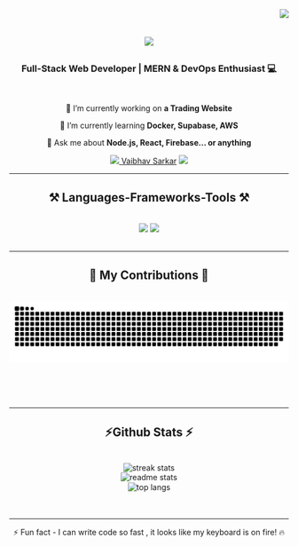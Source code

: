 <img align="right" src="https://visitor-badge.laobi.icu/badge?page_id=salesp07.salesp07" />

<h1 align="center">
    <img src="https://readme-typing-svg.herokuapp.com/?font=Righteous&size=35&center=true&vCenter=true&width=500&height=70&duration=4000&lines=Hi+There+!+👋;+I'm+Vaibhav+Sarkar+!;" />
</h1>

<h3 align="center">Full-Stack Web Developer | MERN & DevOps Enthusiast 💻</h3>

<br/>

<div align="center">
 
🔭 I’m currently working on **a Trading Website**
 
🌱 I’m currently learning **Docker, Supabase, AWS**

💬 Ask me about **Node.js, React, Firebase... or anything**
 </div>
 
<div align="center"> 
  <a href="mailto:sarkarvaibhav20@gmail.com">
    <img src="https://img.shields.io/badge/Gmail-333333?style=for-the-badge&logo=gmail&logoColor=red" />
  </a>
 <a href="https://linkedin.com/in/vaibhav-sarkar-87181027b" target="_blank">Vaibhav Sarkar</a>
    <img src="https://img.shields.io/badge/LinkedIn-0077B5?style=for-the-badge&logo=linkedin&logoColor=white" target="_blank" />
  </a>
</div>

 <hr/>
 
<h2 align="center">⚒️ Languages-Frameworks-Tools ⚒️</h2>
<br/>
<div align="center">
    <img src="https://skillicons.dev/icons?i=react,bootstrap,mui,html,css,vscode,github,figma,tailwind,git,r" />
    <img src="https://skillicons.dev/icons?i=nodejs,python,javascript,typescript,express,firebase,mongodb,c,java,nextjs,mysql,flask" /><br>
</div>

<br/>
<hr/>

<div align="center">
  <h2>🐍 My Contributions 🐍</h2>
  <br>
  <img alt="snake eating my contributions" src="https://raw.githubusercontent.com/salesp07/salesp07/output/github-contribution-grid-snake.svg" />
  
  <br/><br/><br/>
</div>

<hr/>

<h2 align="center">⚡Github Stats ⚡</h2>
<br>
<div align=center >
  <img width=390 padding = 10px src="https://github-readme-streak-stats.herokuapp.com/?user=DeveloperVaibhav1&count_private=true&theme=react&border_radius=10" alt="streak stats"/><br>
<img width=390 padding = 10px src="https://github-readme-stats.vercel.app/api?username=DeveloperVaibhav1&count_private=true&show_icons=true&theme=react&rank_icon=github&border_radius=10" alt="readme stats" />
<br/>
<img width=390 padding= 10px align="center"  src="https://github-readme-stats.vercel.app/api/top-langs/?username=DeveloperVaibhav1&hide=HTML&langs_count=8&layout=compact&theme=react&border_radius=10&size_weight=0.5&count_weight=0.5&exclude_repo=github-readme-stats" alt="top langs" />

</div>
<br><br>
</div>

<hr/>

<div align = "center">⚡ Fun fact - I can write code so fast , it looks like my keyboard is on fire! 🔥 </div>
